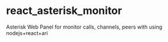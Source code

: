 # react_asterisk_monitor
Asterisk Web Panel for monitor calls, channels, peers with using nodejs+react+ari
